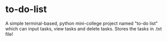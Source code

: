 # to-do-list
A simple terminal-based, python mini-college project named "to-do list" which can input tasks, view tasks and delete tasks. Stores the tasks in .txt file!
